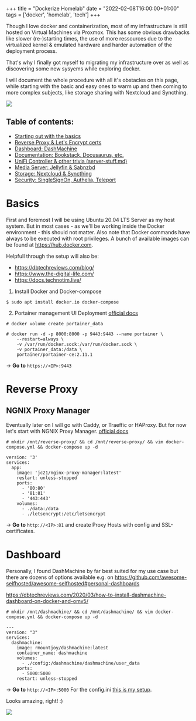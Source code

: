 +++
title = "Dockerize Homelab"
date = "2022-02-08T16:00:00+01:00"
tags  = ['docker', 'homelab', 'tech']
+++

Though I love docker and containerization, most of my infrastructure is still hosted on Virtual Machines via Proxmox.
This has some obvious drawbacks like slower (re-)starting times, the use of more ressources due to the virtualized kernel & emulated hardware and harder automation of the deployment process.

That's why I finally got myself to migrating my infrastructure over as well as discovering some new sysyems while exploring docker.

I will document the whole procedure with all it's obstacles on this page, while starting with the basic and easy ones to warm up and then coming to more complex subjects, like storage sharing with Nextcloud and Syncthing.

![](/posts/docker.png)

## Table of contents:
- [Starting out with the basics](#basics)
- [Reverse Proxy & Let's Encrypt certs](#reverse-proxy )
- [Dashboard: DashMachine](#dashboard)
- [Documentation: Bookstack, Docusaurus, etc.]()
- [UniFi Controller & other trivia (server-stuff.md)]()
- [Media Server: Jellyfin & Sabnzbd]()
- [Storage: Nextcloud & Syncthing]()
- [Security: SingleSignOn, Authelia, Teleport]()

# Basics
First and foremost I will be using Ubuntu 20.04 LTS Server as my host system. But in most cases - as we'll be working inside the Docker environment - this should not matter. Also note that Docker commands have always to be executed with root privileges.
A bunch of available images can be found at https://hub.docker.com.

Helpfull through the setup will also be:
- https://dbtechreviews.com/blog/
- https://www.the-digital-life.com/
- https://docs.technotim.live/

1. Install Docker and Docker-compose
```
$ sudo apt install docker.io docker-compose
```
  
2. Portainer management UI Deployment
[official docs](https://docs.portainer.io/v/ce-2.11/start/install/server/docker/linux)

```
# docker volume create portainer_data
```

```
# docker run -d -p 8000:8000 -p 9443:9443 --name portainer \
    --restart=always \
    -v /var/run/docker.sock:/var/run/docker.sock \
    -v portainer_data:/data \
    portainer/portainer-ce:2.11.1
```
-> **Go to** `https://<IP>:9443`

# Reverse Proxy
## NGNIX Proxy Manager
Eventually later on I will go with Caddy, or Traeffic or HAProxy. But for now let's start with NGNIX Proxy Manager. [official docs](https://nginxproxymanager.com/guide/#quick-setup)
```
# mkdir /mnt/reverse-proxy/ && cd /mnt/reverse-proxy/ && vim docker-compose.yml && docker-compose up -d
```
```
version: '3'
services:
  app:
    image: 'jc21/nginx-proxy-manager:latest'
    restart: unless-stopped
    ports:
      - '80:80'
      - '81:81'
      - '443:443'
    volumes:
      - ./data:/data
      - ./letsencrypt:/etc/letsencrypt
```
-> **Go to** `http://<IP>:81` and create Proxy Hosts with config and SSL-certificates.

# Dashboard
Personally, I found DashMachine by far best suited for my use case but there are dozens of options available e.g. on https://github.com/awesome-selfhosted/awesome-selfhosted#personal-dashboards

https://dbtechreviews.com/2020/03/how-to-install-dashmachine-dashboard-on-docker-and-omv5/
```
# mkdir /mnt/dashmachine/ && cd /mnt/dashmachine/ && vim docker-compose.yml && docker-compose up -d
```
```
---
version: "3"
services:
  dashmachine:
    image: rmountjoy/dashmachine:latest
    container_name: dashmachine
    volumes:
      - ./config:/dashmachine/dashmachine/user_data
    ports:
      - 5000:5000
    restart: unless-stopped
```
-> **Go to** `http://<IP>:5000`
For the config.ini [this is my setup](/unlisted/dashmachine-config).

Looks amazing, right! :)

![](/posts/dashmachine.png)

